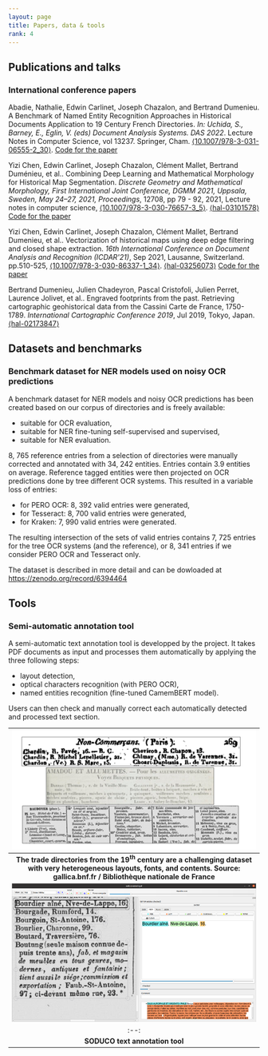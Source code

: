 ```yaml
---
layout: page
title: Papers, data & tools
rank: 4
---
```


## Publications and talks

### International conference papers

Abadie, Nathalie, Edwin Carlinet, Joseph Chazalon, and Bertrand Dumenieu. A Benchmark of Named Entity Recognition Approaches in Historical Documents Application to 19 Century French Directories. *In: Uchida, S., Barney, E., Eglin, V. (eds) Document Analysis Systems. DAS 2022*. Lecture Notes in Computer Science, vol 13237. Springer, Cham. [⟨10.1007/978-3-031-06555-2_30⟩](https://doi.org/10.1007/978-3-031-06555-2_30).
[Code for the paper]( https://github.com/soduco/paper-ner-bench-das22.)

Yizi Chen, Edwin Carlinet, Joseph Chazalon, Clément Mallet, Bertrand Duménieu, et al.. Combining Deep Learning and Mathematical Morphology for Historical Map Segmentation. *Discrete Geometry and Mathematical Morphology, First International Joint Conference, DGMM 2021, Uppsala, Sweden, May 24–27, 2021, Proceedings*, 12708, pp 79 - 92, 2021, Lecture notes in computer science, [⟨10.1007/978-3-030-76657-3_5⟩](https://dx.doi.org/10.1007/978-3-030-76657-3_5). [⟨hal-03101578⟩](https://hal.archives-ouvertes.fr/hal-03101578)
[Code for the paper](https://github.com/soduco/paper-dgmm2021)

Yizi Chen, Edwin Carlinet, Joseph Chazalon, Clément Mallet, Bertrand Dumenieu, et al.. Vectorization of historical maps using deep edge filtering and closed shape extraction. *16th International Conference on Document Analysis and Recognition (ICDAR'21)*, Sep 2021, Lausanne, Switzerland. pp.510-525, [⟨10.1007/978-3-030-86337-1_34⟩](https://dx.doi.org/10.1007/978-3-030-86337-1_34). [⟨hal-03256073⟩](https://hal.archives-ouvertes.fr/hal-03256073)
[Code for the paper](https://github.com/soduco/ICDAR-2021-Vectorization)

Bertrand Dumenieu, Julien Chadeyron, Pascal Cristofoli, Julien Perret, Laurence Jolivet, et al.. Engraved footprints from the past. Retrieving cartographic geohistorical data from the Cassini Carte de France, 1750-1789. *International Cartographic Conference 2019*, Jul 2019, Tokyo, Japan. [⟨hal-02173847⟩](https://hal.archives-ouvertes.fr/hal-02173847)

## Datasets and benchmarks

### Benchmark dataset for NER models used on noisy OCR predictions

 A benchmark dataset for NER models and noisy OCR predictions has been created based on our corpus of directories and is freely available:
- suitable for OCR evaluation,
- suitable for NER fine-tuning self-supervised and supervised,
- suitable for NER evaluation.

8, 765 reference entries from a selection of directories were manually corrected and annotated with 34, 242 entities. Entries contain 3.9 entities on average.
Reference tagged entities were then projected on OCR predictions done by tree different OCR systems. This resulted in a variable loss of entries:
- for PERO OCR: 8, 392 valid entries were generated, 
- for Tesseract: 8, 700 valid entries were generated, 
- for Kraken: 7, 990 valid entries were generated. 

The resulting intersection of the sets of valid entries contains 7, 725 entries for the tree OCR systems (and the reference), or 8, 341 entries if we consider PERO OCR and Tesseract only.

The dataset is described in more detail and can be dowloaded at https://zenodo.org/record/6394464

## Tools

### Semi-automatic annotation tool

A semi-automatic text annotation tool is developped by the project. It takes PDF documents as input and processes them automatically by applying the three following steps:
- layout detection,
- optical characters recognition (with PERO OCR),
- named entities recognition (fine-tuned CamemBERT model).

Users can then check and manually correct each automatically detected and processed text section.

| ![SODUCO corpus of directories](./public/images/SODUCO_Corpus.png) |
|:--:|
| <b>The trade directories from the 19<sup>th</sup> century are a challenging dataset with very heterogeneous layouts, fonts, and contents. Source: gallica.bnf.fr / Bibliothèque nationale de France</b>|
| ![SODUCO text annotation tool](./public/images/AnnotationTool.png) |
|:--:|
| <b>SODUCO text annotation tool</b>|




